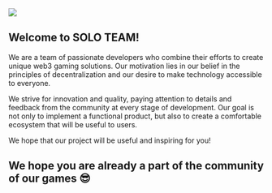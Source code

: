 <img src='https://github.com/user-attachments/assets/1c7ae76b-7020-4348-aa07-37ef367d712e' />


## Welcome to SOLO TEAM!



We are a team of passionate developers who combine their efforts to create unique web3 gaming solutions. Our motivation lies in our belief in the principles of decentralization and our desire to make technology accessible to everyone.

We strive for innovation and quality, paying attention to details and feedback from the community at every stage of development. Our goal is not only to implement a functional product, but also to create a comfortable ecosystem that will be useful to users.

We hope that our project will be useful and inspiring for you!

## We hope you are already a part of the community of our games 😎

